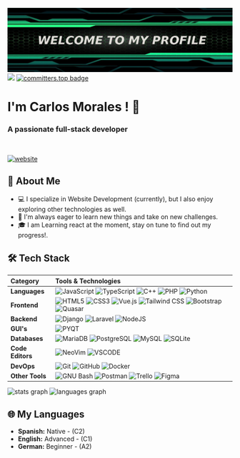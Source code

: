 ![Banner image](BANNER.png) 
<img src="https://komarev.com/ghpvc/?username=MoralesMortales"> [![committers.top badge](https://user-badge.committers.top/venezuela/MoralesMortales.svg)](https://user-badge.committers.top/venezuela/MoralesMortales)
<h1>I'm Carlos Morales ! 🍁</h1>
<h3 align="center"></h3>
<h3 align="">A passionate full-stack developer</h3>
<br>

   [![website](https://img.shields.io/badge/website-000000?style=for-the-badge&logo=About.me&logoColor=white)](https://moralesmortales.github.io/professional)


## 🌟 About Me

- 💻 I specialize in Website Development (currently), but I also enjoy exploring other technologies as well.
- 🚀 I'm always eager to learn new things and take on new challenges.
- 🎓 I am Learning react at the moment, stay on tune to find out my progress!.

## 🛠️ Tech Stack

| Category          | Tools & Technologies                                                                                                                                                                                                                                      |
| :---------------- | :---------------------------------------------------------------------------------------------------------------------------------------------------------------------------------------------------------------------------------------------------------- |
| **Languages**     | ![JavaScript](https://img.shields.io/badge/JavaScript-F7DF1E?style=for-the-badge&logo=javascript&logoColor=black)  ![TypeScript](https://img.shields.io/badge/TypeScript-007ACC?style=for-the-badge&logo=typescript&logoColor=white)  ![C++](https://img.shields.io/badge/C%2B%2B-00599C?style=for-the-badge&logo=c%2B%2B&logoColor=white) ![PHP](https://img.shields.io/badge/php-%23777BB4.svg?style=for-the-badge&logo=php&logoColor=white) ![Python](https://img.shields.io/badge/Python-3776AB?style=for-the-badge&logo=python&logoColor=white)|
| **Frontend**      | ![HTML5](https://img.shields.io/badge/HTML5-E34F26?style=for-the-badge&logo=html5&logoColor=white) ![CSS3](https://img.shields.io/badge/CSS3-1572B6?style=for-the-badge&logo=css3&logoColor=white) ![Vue.js](https://img.shields.io/badge/Vue.js-42B883?style=for-the-badge&logo=vue.js&logoColor=white) ![Tailwind CSS](https://img.shields.io/badge/Tailwind_CSS-38B2AC?style=for-the-badge&logo=tailwind-css&logoColor=white) ![Bootstrap](https://img.shields.io/badge/Bootstrap-563D7C?style=for-the-badge&logo=bootstrap&logoColor=white) ![Quasar](https://img.shields.io/badge/Quasar-1976D2?style=for-the-badge&logo=quasar&logoColor=white)                                                                                                                                                                                |
| **Backend**       | ![Django](https://img.shields.io/badge/Django-092E20?style=for-the-badge&logo=django&logoColor=white) ![Laravel](https://img.shields.io/badge/laravel-%23FF2D20.svg?style=for-the-badge&logo=laravel&logoColor=white) ![NodeJS](https://img.shields.io/badge/node.js-6DA55F?style=for-the-badge&logo=node.js&logoColor=white) |
| **GUI's**          | ![PYQT](https://img.shields.io/badge/Qt-41CD52?style=for-the-badge&logo=qt&logoColor=white) |
| **Databases**     | ![MariaDB](https://img.shields.io/badge/MariaDB-003545?style=for-the-badge&logo=mariadb&logoColor=white) ![PostgreSQL](https://img.shields.io/badge/PostgreSQL-316192?style=for-the-badge&logo=postgresql&logoColor=white) ![MySQL](https://img.shields.io/badge/MySQL-4479A1?style=for-the-badge&logo=mysql&logoColor=white) ![SQLite](https://img.shields.io/badge/SQLite-003B57?style=for-the-badge&logo=sqlite&logoColor=white) |                                                                                                                                     |
| **Code Editors**  | ![NeoVim](https://img.shields.io/badge/NeoVim-%2357A143.svg?&style=for-the-badge&logo=neovim&logoColor=white) ![VSCODE](https://img.shields.io/badge/VSCode-0078D4?style=for-the-badge&logo=visual%20studio%20code&logoColor=white) |
| **DevOps**        | ![Git](https://img.shields.io/badge/Git-F05032?style=for-the-badge&logo=git&logoColor=white) ![GitHub](https://img.shields.io/badge/GitHub-181717?style=for-the-badge&logo=github&logoColor=white) ![Docker](https://img.shields.io/badge/docker-%230db7ed.svg?style=for-the-badge&logo=docker&logoColor=white)               |                     
| **Other Tools**   | ![GNU Bash](https://img.shields.io/badge/GNU%20Bash-4EAA25?style=for-the-badge&logo=GNU%20Bash&logoColor=white) ![Postman](https://img.shields.io/badge/Postman-FF6C37?style=for-the-badge&logo=postman&logoColor=white) ![Trello](https://img.shields.io/badge/Trello-%23026AA7.svg?style=for-the-badge&logo=Trello&logoColor=white) ![Figma](https://img.shields.io/badge/Figma-F24E1E?style=for-the-badge&logo=figma&logoColor=white)         |                                                                                                                                                               |

<div align="left">
  <img src="https://github-readme-stats.vercel.app/api?username=MoralesMortales&show_icons=true&theme=gotham" height="150" alt="stats graph"  />
  <img src="https://github-readme-stats.vercel.app/api/top-langs?username=MoralesMortales&locale=en&hide_title=false&hide=ShaderLab,Mathematica&layout=compact&card_width=320&langs_count=5&theme=gotham&hide_border=false&order=2" height="150" alt="languages graph" />
</div>


## 🌐 My Languages 

- **Spanish:** Native - (C2) 
- **English:** Advanced - (C1)
- **German:** Beginner - (A2) 
